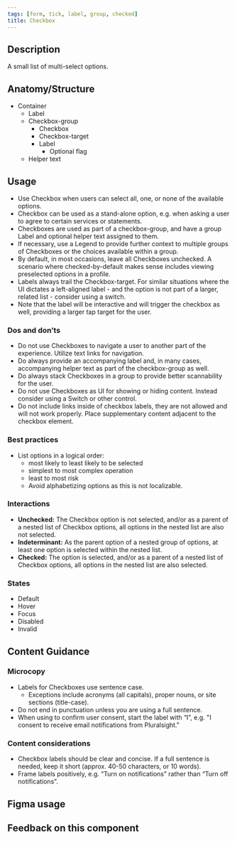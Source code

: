 ```yaml
---
tags: [form, tick, label, group, checked]
title: Checkbox
---
```


## Description

A small list of multi-select options.

## Anatomy/Structure

- Container
  - Label
  - Checkbox-group
    - Checkbox
     - Checkbox-target
      - Label
        - Optional flag
  - Helper text

## Usage

- Use Checkbox when users can select all, one, or none of the available options.
- Checkbox can be used as a stand-alone option, e.g. when asking a user to agree to certain services or statements.
- Checkboxes are used as part of a checkbox-group, and have a group Label and optional helper text assigned to them.
- If necessary, use a Legend to provide further context to multiple groups of Checkboxes or the choices available within a group.
- By default, in most occasions, leave all Checkboxes unchecked. A scenario where checked-by-default makes sense includes viewing preselected options in a profile.
- Labels always trail the Checkbox-target. For similar situations where the UI dictates a left-aligned label - and the option is not part of a larger, related list - consider using a switch.
- Note that the label will be interactive and will trigger the checkbox as well, providing a larger tap target for the user.

### Dos and don’ts

- Do not use Checkboxes to navigate a user to another part of the experience. Utilize text links for navigation.
- Do always provide an accompanying label and, in many cases, accompanying helper text as part of the checkbox-group as well.
- Do always stack Checkboxes in a group to provide better scannability for the user.
- Do not use Checkboxes as UI for showing or hiding content. Instead consider using a Switch or other control.
- Do not include links inside of checkbox labels, they are not allowed and will not work properly. Place supplementary content adjacent to the checkbox element.

### Best practices

- List options in a logical order:
  - most likely to least likely to be selected
  - simplest to most complex operation
  - least to most risk
  - Avoid alphabetizing options as this is not localizable.

### Interactions

- **Unchecked:** The Checkbox option is not selected, and/or as a parent of a nested list of Checkbox options, all options in the nested list are also not selected.
- **Indeterminant:** As the parent option of a nested group of options, at least one option is selected within the nested list.
- **Checked:** The option is selected, and/or as a parent of a nested list of Checkbox options, all options in the nested list are also selected.

### States

- Default
- Hover
- Focus
- Disabled
- Invalid

## Content Guidance

### Microcopy

- Labels for Checkboxes use sentence case.
  - Exceptions include acronyms (all capitals), proper nouns, or site sections (title-case).
- Do not end in punctuation unless you are using a full sentence.
- When using to confirm user consent, start the label with “I”, e.g. "I consent to receive email notifications from Pluralsight."

### Content considerations

- Checkbox labels should be clear and concise. If a full sentence is needed, keep it short (approx. 40-50 characters, or 10 words).
- Frame labels positively, e.g. “Turn on notifications” rather than “Turn off notifications”.

## Figma usage

## Feedback on this component

